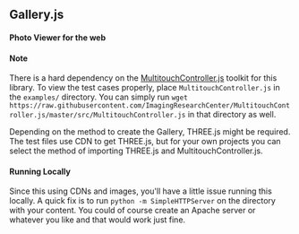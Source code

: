 ## Gallery.js

#### Photo Viewer for the web


#### Note

There is a hard dependency on the [MultitouchController.js](https://github.com/ImagingResearchCenter/MultitouchController.js) toolkit for this library. To view the test cases properly, place `MultitouchController.js` in the `examples/` directory. You can simply run `wget https://raw.githubusercontent.com/ImagingResearchCenter/MultitouchController.js/master/src/MultitouchController.js` in that directory as well.

Depending on the method to create the Gallery, THREE.js might be required. The test files use CDN to get THREE.js, but for your own projects you can select the method of importing THREE.js and MultitouchController.js.

#### Running Locally

Since this using CDNs and images, you'll have a little issue running this locally. A quick fix is to run `python -m SimpleHTTPServer` on the directory with your content. You could of course create an Apache server or whatever you like and that would work just fine.
